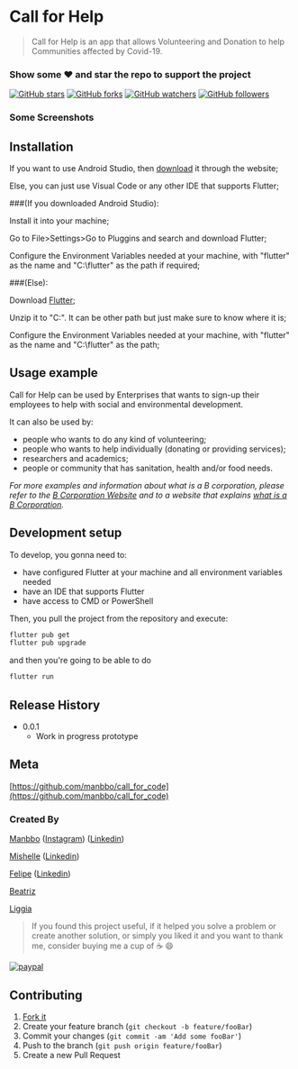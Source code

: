 # Call for Help
> Call for Help is an app that allows Volunteering and Donation to help Communities affected by Covid-19.

### Show some :heart: and star the repo to support the project

[![GitHub stars](https://img.shields.io/github/stars/manbbo/call_for_help.svg?style=social&label=Star)](https://github.com/manbbo/call_for_help) 
[![GitHub forks](https://img.shields.io/github/forks/manbbo/call_for_help.svg?style=social&label=Fork)](https://github.com/manbbo/call_for_help/fork) 
[![GitHub watchers](https://img.shields.io/github/watchers/manbbo/call_for_help.svg?style=social&label=Watch)](https://github.com/manbbo/call_for_help) 
[![GitHub followers](https://img.shields.io/github/followers/manbbo.svg?style=social&label=Follow)](https://github.com/manbbo)  

### Some Screenshots

<!---p float="left">
  <img src="https://i.imgur.com/50tJKqU.png"  />
  <img src="https://i.imgur.com/vNPjDMs.png"  />
  <img src="https://i.imgur.com/xbV5OAQ.png" />
</---p

![](header.png)--->

## Installation

If you want to use Android Studio, then [download](https://developer.android.com/studio?hl=es) it through the website;

Else, you can just use Visual Code or any other IDE that supports Flutter;



###(If you downloaded Android Studio):

Install it into your machine;

Go to File>Settings>Go to Pluggins and search and download Flutter;

Configure the Environment Variables needed at your machine, with "flutter" as the name and "C:\flutter" as the path if required;



###(Else):

Download [Flutter](https://flutter.dev/docs/get-started/install);

Unzip it to "C:\". It can be other path but just make sure to know where it is; 

Configure the Environment Variables needed at your machine, with "flutter" as the name and "C:\flutter" as the path;

## Usage example

Call for Help can be used by Enterprises that wants to sign-up their employees to help with social and environmental development. 

It can also be used by: 
- people who wants to do any kind of volunteering;
- people who wants to help individually (donating or providing services);
- researchers and academics;
- people or community that has sanitation, health and/or food needs. 

_For more examples and information about what is a B corporation, please refer to the [B Corporation Website](https://bcorporation.net/) and to a website that explains [what is a B Corporation](https://bcorporation.net/about-b-corps)._

## Development setup

To develop, you gonna need to:
- have configured Flutter at your machine and all environment variables needed 
- have an IDE that supports Flutter
- have access to CMD or PowerShell

Then, you pull the project from the repository and execute:

```sh
flutter pub get
flutter pub upgrade
```

and then you're going to be able to do

```sh
flutter run
```

## Release History

* 0.0.1
    * Work in progress prototype

## Meta

[https://github.com/manbbo/call_for_code](https://github.com/manbbo/call_for_code)

### Created By

[Manbbo](https://github.com/manbbo) ([Instagram](https://www.instagram.com/elmanbbo)) ([Linkedin](https://www.linkedin.com/in/manbbo/))

[Mishelle](https://github.com/Mishelliiii) ([Linkedin](https://www.linkedin.com/in/mishelle-sousa-3b8159135/))

[Felipe](https://github.com/felipenjonas) ([Linkedin](https://www.linkedin.com/in/felipejonas/))

[Beatriz](https://www.linkedin.com/in/annabeatrizbergo/)

[Liggia](https://www.linkedin.com/in/liggialima/)

> If you found this project useful, if it helped you solve a problem or create another solution, or simply you liked it and you want to thank me, consider buying me a cup of :coffee: :smile:
>
[![paypal](https://www.paypalobjects.com/en_US/i/btn/btn_donateCC_LG.gif)](https://www.paypal.com/cgi-bin/webscr?cmd=_s-xclick&hosted_button_id=F8R2Q5GT93MJN) 

## Contributing

1. [Fork it](https://github.com/manbbo/call_for_help/fork)
2. Create your feature branch (`git checkout -b feature/fooBar`)
3. Commit your changes (`git commit -am 'Add some fooBar'`)
4. Push to the branch (`git push origin feature/fooBar`)
5. Create a new Pull Request

<!-- Markdown link & img dfn's -->
[flutter-image]: https://flutter.dev/docs/get-started/install
[npm-url]: https://npmjs.org/package/datadog-metrics
[npm-downloads]: https://img.shields.io/npm/dm/datadog-metrics.svg?style=flat-square
[travis-image]: https://img.shields.io/travis/dbader/node-datadog-metrics/master.svg?style=flat-square
[travis-url]: https://travis-ci.org/dbader/node-datadog-metrics
[wiki]: https://github.com/yourname/yourproject/wiki

